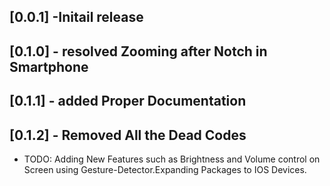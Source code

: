 ## [0.0.1] -Initail release

## [0.1.0] - resolved Zooming after Notch in Smartphone

## [0.1.1] - added Proper Documentation

## [0.1.2] - Removed All the Dead Codes

* TODO: Adding New Features such as Brightness and Volume control on Screen using Gesture-Detector.Expanding Packages to IOS Devices.

